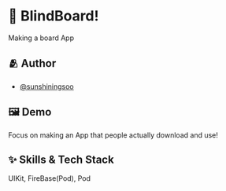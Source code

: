 # :iphone: BlindBoard!

Making a board App

## :people_hugging: Author

- [@sunshiningsoo](https://www.github.com/sunshiningsoo)


## :framed_picture: Demo

Focus on making an App that people actually download and use!

## :sparkles: Skills & Tech Stack
UIKit, FireBase(Pod), Pod


